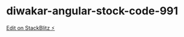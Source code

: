 # diwakar-angular-stock-code-991

[Edit on StackBlitz ⚡️](https://stackblitz.com/edit/diwakar-angular-stock-code-991)